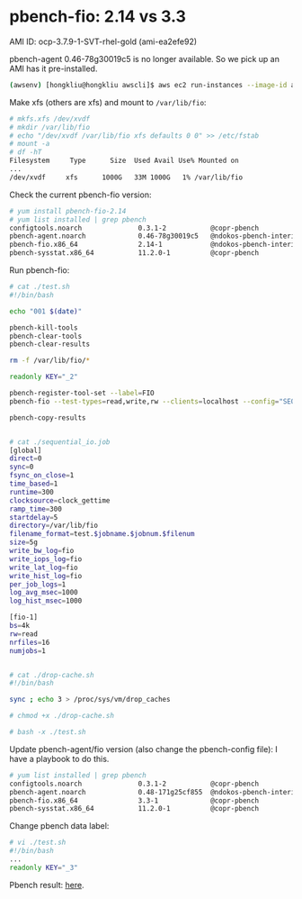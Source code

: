 # pbench-fio: 2.14 vs 3.3

AMI ID: ocp-3.7.9-1-SVT-rhel-gold (ami-ea2efe92)

pbench-agent 0.46-78g30019c5 is no longer available. So we pick up an AMI has it pre-installed.

```sh
(awsenv) [hongkliu@hongkliu awscli]$ aws ec2 run-instances --image-id ami-ea2efe92     --security-group-ids sg-5c5ace38 --count 1 --instance-type m4.xlarge --key-name id_rsa_perf     --subnet subnet-4879292d  --block-device-mappings "[{\"DeviceName\":\"/dev/sda1\", \"Ebs\":{\"VolumeSize\": 60, \"VolumeType\": \"gp2\"}}, {\"DeviceName\":\"/dev/sdf\", \"Ebs\":{\"VolumeSize\": 1000, \"VolumeType\": \"gp2\"}}]"     --query 'Instances[*].InstanceId'     --tag-specifications="[{\"ResourceType\":\"instance\",\"Tags\":[{\"Key\":\"Name\",\"Value\":\"qe-hongkliu-fio-test\"}]}]"

```

Make xfs (others are xfs) and mount to `/var/lib/fio`:

```sh
# mkfs.xfs /dev/xvdf
# mkdir /var/lib/fio
# echo "/dev/xvdf /var/lib/fio xfs defaults 0 0" >> /etc/fstab
# mount -a
# df -hT
Filesystem     Type      Size  Used Avail Use% Mounted on
...
/dev/xvdf     xfs      1000G   33M 1000G   1% /var/lib/fio
```

Check the current pbench-fio version:

```sh
# yum install pbench-fio-2.14
# yum list installed | grep pbench
configtools.noarch              0.3.1-2           @copr-pbench                  
pbench-agent.noarch             0.46-78g30019c5   @ndokos-pbench-interim        
pbench-fio.x86_64               2.14-1            @ndokos-pbench-interim        
pbench-sysstat.x86_64           11.2.0-1          @copr-pbench  

```

Run pbench-fio:

```sh
# cat ./test.sh 
#!/bin/bash

echo "001 $(date)"

pbench-kill-tools
pbench-clear-tools
pbench-clear-results

rm -f /var/lib/fio/*

readonly KEY="_2"

pbench-register-tool-set --label=FIO
pbench-fio --test-types=read,write,rw --clients=localhost --config="SEQ_IO${KEY}" --samples=1 --max-stddev=20 --block-sizes=4 --job-file=/root/sequential_io.job --pre-iteration-script=/root/drop-cache.sh

pbench-copy-results


# cat ./sequential_io.job 
[global]
direct=0
sync=0
fsync_on_close=1
time_based=1
runtime=300
clocksource=clock_gettime
ramp_time=300
startdelay=5
directory=/var/lib/fio
filename_format=test.$jobname.$jobnum.$filenum
size=5g
write_bw_log=fio
write_iops_log=fio
write_lat_log=fio
write_hist_log=fio
per_job_logs=1
log_avg_msec=1000
log_hist_msec=1000

[fio-1]
bs=4k
rw=read
nrfiles=16
numjobs=1


# cat ./drop-cache.sh 
#!/bin/bash

sync ; echo 3 > /proc/sys/vm/drop_caches

# chmod +x ./drop-cache.sh 
```


```sh
# bash -x ./test.sh
```

Update pbench-agent/fio version (also change the pbench-config file): I have a playbook to do this.

```sh
# yum list installed | grep pbench
configtools.noarch              0.3.1-2           @copr-pbench                  
pbench-agent.noarch             0.48-171g25cf855  @ndokos-pbench-interim        
pbench-fio.x86_64               3.3-1             @copr-pbench                  
pbench-sysstat.x86_64           11.2.0-1          @copr-pbench     
```

Change pbench data label:

```sh
# vi ./test.sh 
#!/bin/bash
...
readonly KEY="_3"
```


Pbench result: [here](http://pbench.perf.lab.eng.bos.redhat.com/results/EC2::ip-172-31-63-86/).
